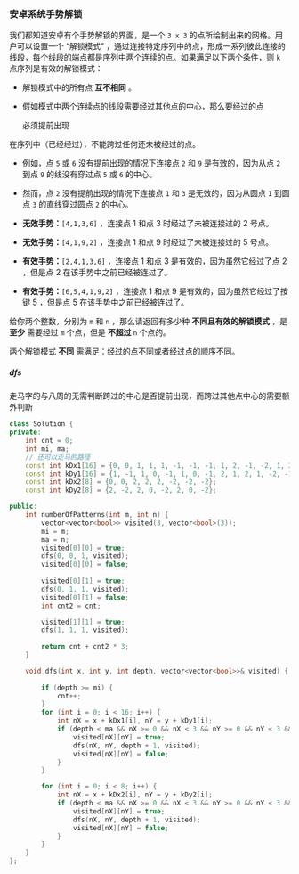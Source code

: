 ### 安卓系统手势解锁

我们都知道安卓有个手势解锁的界面，是一个 `3 x 3` 的点所绘制出来的网格。用户可以设置一个 “解锁模式” ，通过连接特定序列中的点，形成一系列彼此连接的线段，每个线段的端点都是序列中两个连续的点。如果满足以下两个条件，则 `k` 点序列是有效的解锁模式：

- 解锁模式中的所有点 **互不相同** 。

- 假如模式中两个连续点的线段需要经过其他点的中心，那么要经过的点

   必须提前出现

在序列中（已经经过），不能跨过任何还未被经过的点。

- 例如，点 `5` 或 `6` 没有提前出现的情况下连接点 `2` 和 `9` 是有效的，因为从点 `2` 到点 `9` 的线没有穿过点 `5` 或 `6` 的中心。
- 然而，点 `2` 没有提前出现的情况下连接点 `1` 和 `3` 是无效的，因为从圆点 `1` 到圆点 `3` 的直线穿过圆点 `2` 的中心。



- **无效手势：**`[4,1,3,6]` ，连接点 1 和点 3 时经过了未被连接过的 2 号点。
- **无效手势：**`[4,1,9,2]` ，连接点 1 和点 9 时经过了未被连接过的 5 号点。
- **有效手势：**`[2,4,1,3,6]` ，连接点 1 和点 3 是有效的，因为虽然它经过了点 2 ，但是点 2 在该手势中之前已经被连过了。
- **有效手势：**`[6,5,4,1,9,2]` ，连接点 1 和点 9 是有效的，因为虽然它经过了按键 5 ，但是点 5 在该手势中之前已经被连过了。

给你两个整数，分别为 `m` 和 `n` ，那么请返回有多少种 **不同且有效的解锁模式** ，是 **至少** 需要经过 `m` 个点，但是 **不超过** `n` 个点的。

两个解锁模式 **不同** 需满足：经过的点不同或者经过点的顺序不同。



##### dfs

走马字的与八周的无需判断跨过的中心是否提前出现，而跨过其他点中心的需要额外判断

```c++
class Solution {
private: 
    int cnt = 0;
    int mi, ma;
    // 还可以走马的路径
    const int kDx1[16] = {0, 0, 1, 1, 1, -1, -1, -1, 1, 2, -1, -2, 1, 2, -1, -2};
    const int kDy1[16] = {1, -1, 1, 0, -1, 1, 0, -1, 2, 1, 2, 1, -2, -1, -2, -1};
    const int kDx2[8] = {0, 0, 2, 2, 2, -2, -2, -2};
    const int kDy2[8] = {2, -2, 2, 0, -2, 2, 0, -2};

public:
    int numberOfPatterns(int m, int n) {
        vector<vector<bool>> visited(3, vector<bool>(3));
        mi = m;
        ma = n;
        visited[0][0] = true;
        dfs(0, 0, 1, visited);
        visited[0][0] = false;
        
        visited[0][1] = true;
        dfs(0, 1, 1, visited);
        visited[0][1] = false;
        int cnt2 = cnt;

        visited[1][1] = true;
        dfs(1, 1, 1, visited);
        
        return cnt + cnt2 * 3;
    }

    void dfs(int x, int y, int depth, vector<vector<bool>>& visited) {
        
        if (depth >= mi) {
            cnt++;
        } 
        for (int i = 0; i < 16; i++) {
            int nX = x + kDx1[i], nY = y + kDy1[i];
            if (depth < ma && nX >= 0 && nX < 3 && nY >= 0 && nY < 3 && !visited[nX][nY]) {
                visited[nX][nY] = true;
                dfs(nX, nY, depth + 1, visited);
                visited[nX][nY] = false;
            }
        }

        for (int i = 0; i < 8; i++) {
            int nX = x + kDx2[i], nY = y + kDy2[i];
            if (depth < ma && nX >= 0 && nX < 3 && nY >= 0 && nY < 3 && !visited[nX][nY] && visited[x + kDx1[i]][y + kDy1[i]]) {
                visited[nX][nY] = true;
                dfs(nX, nY, depth + 1, visited);
                visited[nX][nY] = false;
            }
        }    
    }
};


```

